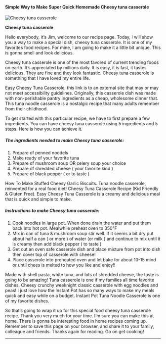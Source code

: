             

#### Simple Way to Make Super Quick Homemade Cheesy tuna casserole

![Cheesy tuna casserole](https://img-global.cpcdn.com/recipes/6279718117048320/751x532cq70/cheesy-tuna-casserole-recipe-main-photo.jpg)

**Cheesy tuna casserole**

Hello everybody, it’s Jim, welcome to our recipe page. Today, I will show you a way to make a special dish, cheesy tuna casserole. It is one of my favorites food recipes. For mine, I am going to make it a little bit unique. This is gonna smell and look delicious.

Cheesy tuna casserole is one of the most favored of current trending foods on earth. It’s appreciated by millions daily. It is easy, it is fast, it tastes delicious. They are fine and they look fantastic. Cheesy tuna casserole is something that I have loved my entire life.

Easy Cheesy Tuna Casserole. this link is to an external site that may or may not meet accessibility guidelines. Originally, this casserole dish was made with non-perishable pantry ingredients as a cheap, wholesome dinner that. This tuna noodle casserole is a nostalgic recipe that many adults remember from their childhood.

To get started with this particular recipe, we have to first prepare a few ingredients. You can have cheesy tuna casserole using 5 ingredients and 5 steps. Here is how you can achieve it.

##### The ingredients needed to make Cheesy tuna casserole:

1.  Prepare of penned noodels
2.  Make ready of your favorite tuna
3.  Prepare of mushroom soup OR celery soup your choice
4.  Prepare of shredded cheese ( your favorite kind )
5.  Prepare of black pepper ( or to taste )

How To Make Stuffed Cheesy Garlic Biscuits. Tuna noodle casserole, reinvented for a real food diet! Cheesy Tuna Casserole Recipe (Kid Friendly & Gluten Free). Easy Cheesy Tuna Casserole is a creamy and delicious meal that is quick and simple to make.

##### Instructions to make Cheesy tuna casserole:

1.  Cook noodles in large pot. When done drain the water and put them back into hot pot. Mealwhile preheat oven to 350°F
2.  Mix in can of tuna & mushroom soup stir well. If it seems a bit dry put about half a can ( or more ) of water (or milk ) and continue to mix until it is creamy then add black pepper ( to taste )
3.  Get out an oven safe casserole dish and place mixture from pot into dish then cover top of casserole with cheese!
4.  Place casserole into preheated oven and let bake for about 10-15 mind or until chees is melted to how you like and enjoy!!

Made with shell pasta, white tuna, and lots of shredded cheese, the taste is going to be amazing! Tuna casserole is one if my families all time favorite dishes. Cheesy crunchy weeknight classic casserole with egg noodles and peas! I just love how the Instant Pot has so many ways to make my meals quick and easy while on a budget. Instant Pot Tuna Noodle Casserole is one of my favorite dishes.

So that’s going to wrap it up for this special food cheesy tuna casserole recipe. Thank you very much for your time. I’m sure you can make this at home. There is gonna be interesting food in home recipes coming up. Remember to save this page on your browser, and share it to your family, colleague and friends. Thanks again for reading. Go on get cooking!

* * *